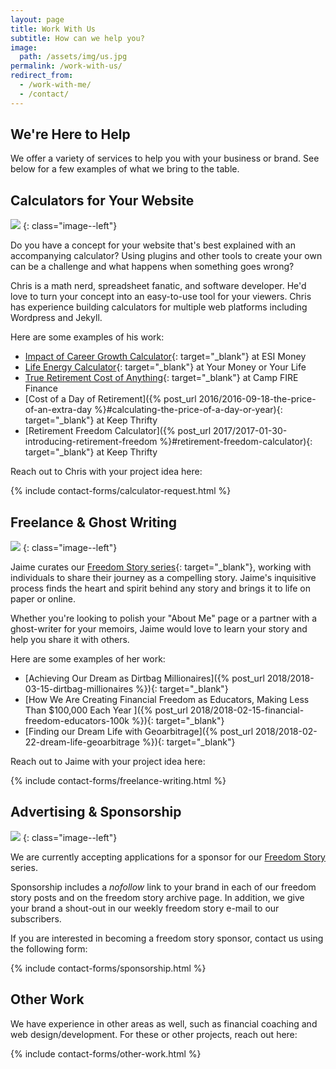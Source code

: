 ```yaml
---
layout: page
title: Work With Us
subtitle: How can we help you?
image:
  path: /assets/img/us.jpg
permalink: /work-with-us/
redirect_from:
  - /work-with-me/
  - /contact/
---
```


## We're Here to Help

We offer a variety of services to help you with your business or brand. See below for a few examples of what we bring to the table.

## Calculators for Your Website

![]({{site.url}}/assets/img/work-with-us/computer-calculator.jpg)
{: class="image--left"}

Do you have a concept for your website that's best explained with an accompanying calculator? Using plugins and other tools to create your own can be a challenge and what happens when something goes wrong?

Chris is a math nerd, spreadsheet fanatic, and software developer. He'd love to turn your concept into an easy-to-use tool for your viewers. Chris has experience building calculators for multiple web platforms including Wordpress and Jekyll.

Here are some examples of his work:

- [Impact of Career Growth Calculator](https://esimoney.com/impact-of-career-growth-calculator/){: target="_blank"} at ESI Money
- [Life Energy Calculator](https://yourmoneyoryourlife.com/life-energy-calculator/){: target="_blank"} at Your Money or Your Life
- [True Retirement Cost of Anything](https://www.campfirefinance.com/what-is-fire-and-how-does-it-work/#true-retirement-cost-calculator){: target="_blank"} at Camp FIRE Finance
- [Cost of a Day of Retirement]({% post_url 2016/2016-09-18-the-price-of-an-extra-day %}#calculating-the-price-of-a-day-or-year){: target="_blank"} at Keep Thrifty
- [Retirement Freedom Calculator]({% post_url 2017/2017-01-30-introducing-retirement-freedom %}#retirement-freedom-calculator){: target="_blank"} at Keep Thrifty

Reach out to Chris with your project idea here:

{% include contact-forms/calculator-request.html %}

## Freelance & Ghost Writing

![]({{site.url}}/assets/img/work-with-us/writing.jpg)
{: class="image--left"}

Jaime curates our [Freedom Story series]({{site.url}}/freedom-stories/){: target="_blank"}, working with individuals to share their journey as a compelling story. Jaime's inquisitive process finds the heart and spirit behind any story and brings it to life on paper or online.

Whether you're looking to polish your "About Me" page or a partner with a ghost-writer for your memoirs, Jaime would love to learn your story and help you share it with others.

Here are some examples of her work:

- [Achieving Our Dream as Dirtbag Millionaires]({% post_url 2018/2018-03-15-dirtbag-millionaires %}){: target="_blank"}
- [How We Are Creating Financial Freedom as Educators, Making Less Than $100,000 Each Year
]({% post_url 2018/2018-02-15-financial-freedom-educators-100k %}){: target="_blank"}
- [Finding our Dream Life with Geoarbitrage]({% post_url 2018/2018-02-22-dream-life-geoarbitrage %}){: target="_blank"}

Reach out to Jaime with your project idea here:

{% include contact-forms/freelance-writing.html %}

## Advertising & Sponsorship

![]({{site.url}}/assets/img/work-with-us/sponsor.jpg)
{: class="image--left"}

We are currently accepting applications for a sponsor for our [Freedom Story]({{site.url}}/freedom-stories) series.

Sponsorship includes a _nofollow_ link to your brand in each of our freedom story posts and on the freedom story archive page. In addition, we give your brand a shout-out in our weekly freedom story e-mail to our subscribers.

If you are interested in becoming a freedom story sponsor, contact us using the following form:

{% include contact-forms/sponsorship.html %}

## Other Work

We have experience in other areas as well, such as financial coaching and web design/development. For these or other projects, reach out here:

{% include contact-forms/other-work.html %}
